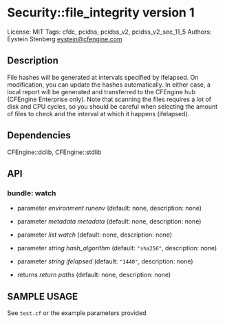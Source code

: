 # Security::file_integrity version 1

License: MIT
Tags: cfdc, pcidss, pcidss_v2, pcidss_v2_sec_11_5
Authors: Eystein Stenberg <eystein@cfengine.com>

## Description
File hashes will be generated at intervals specified by ifelapsed. On modification, you can update the hashes automatically. In either case, a local report will be generated and transferred to the CFEngine hub (CFEngine Enterprise only). Note that scanning the files requires a lot of disk and CPU cycles, so you should be careful when selecting the amount of files to check and the interval at which it happens (ifelapsed).

## Dependencies
CFEngine::dclib, CFEngine::stdlib

## API
### bundle: watch
* parameter _environment_ *runenv* (default: none, description: none)

* parameter _metadata_ *metadata* (default: none, description: none)

* parameter _list_ *watch* (default: none, description: none)

* parameter _string_ *hash_algorithm* (default: `"sha256"`, description: none)

* parameter _string_ *ifelapsed* (default: `"1440"`, description: none)

* returns _return_ *paths* (default: none, description: none)


## SAMPLE USAGE
See `test.cf` or the example parameters provided

